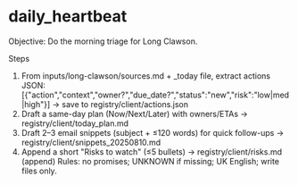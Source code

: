 # daily_heartbeat
Objective: Do the morning triage for Long Clawson.

Steps
1) From inputs/long-clawson/sources.md + _today file, extract actions JSON:
   [{"action","context","owner?","due_date?","status":"new","risk":"low|med|high"}]
   → save to registry/client/actions.json
2) Draft a same-day plan (Now/Next/Later) with owners/ETAs → registry/client/today_plan.md
3) Draft 2–3 email snippets (subject + ≤120 words) for quick follow-ups → registry/client/snippets_20250810.md
4) Append a short "Risks to watch" (≤5 bullets) → registry/client/risks.md (append)
Rules: no promises; UNKNOWN if missing; UK English; write files only.